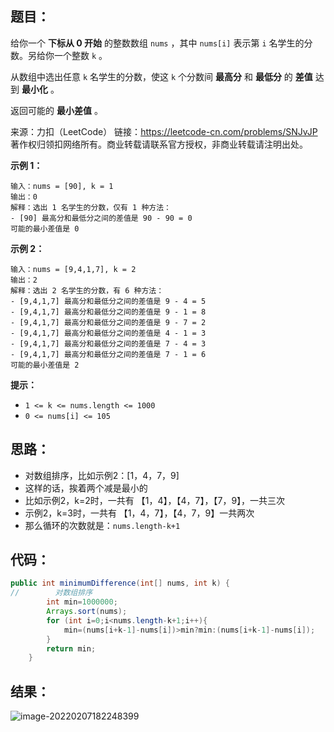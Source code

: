 ## 题目：

给你一个 **下标从 0 开始** 的整数数组 `nums` ，其中 `nums[i]` 表示第 `i` 名学生的分数。另给你一个整数 `k` 。

从数组中选出任意 `k` 名学生的分数，使这 `k` 个分数间 **最高分** 和 **最低分** 的 **差值** 达到 **最小化** 。

返回可能的 **最小差值** 。



来源：力扣（LeetCode） 链接：https://leetcode-cn.com/problems/SNJvJP 著作权归领扣网络所有。商业转载请联系官方授权，非商业转载请注明出处。

<!--more-->

**示例 1：**

```
输入：nums = [90], k = 1
输出：0
解释：选出 1 名学生的分数，仅有 1 种方法：
- [90] 最高分和最低分之间的差值是 90 - 90 = 0
可能的最小差值是 0
```

**示例 2：**

```
输入：nums = [9,4,1,7], k = 2
输出：2
解释：选出 2 名学生的分数，有 6 种方法：
- [9,4,1,7] 最高分和最低分之间的差值是 9 - 4 = 5
- [9,4,1,7] 最高分和最低分之间的差值是 9 - 1 = 8
- [9,4,1,7] 最高分和最低分之间的差值是 9 - 7 = 2
- [9,4,1,7] 最高分和最低分之间的差值是 4 - 1 = 3
- [9,4,1,7] 最高分和最低分之间的差值是 7 - 4 = 3
- [9,4,1,7] 最高分和最低分之间的差值是 7 - 1 = 6
可能的最小差值是 2
```

**提示：**

- `1 <= k <= nums.length <= 1000`
- `0 <= nums[i] <= 105`

## 思路：

- 对数组排序，比如示例2：[1，4，7，9]
- 这样的话，挨着两个减是最小的
- 比如示例2，k=2时，一共有 【1，4】，【4，7】，【7，9】，一共三次
- 示例2，k=3时，一共有 【1，4，7】，【4，7，9】一共两次
- 那么循环的次数就是：`nums.length-k+1`

## 代码：

```java
public int minimumDifference(int[] nums, int k) {
//        对数组排序
        int min=1000000;
        Arrays.sort(nums);
        for (int i=0;i<nums.length-k+1;i++){
            min=(nums[i+k-1]-nums[i])>min?min:(nums[i+k-1]-nums[i]);
        }
        return min;
    }
```

## 结果：

![image-20220207182248399](https://gitee.com/misteryliu/typora/raw/master/image/image-20220207182248399.png)